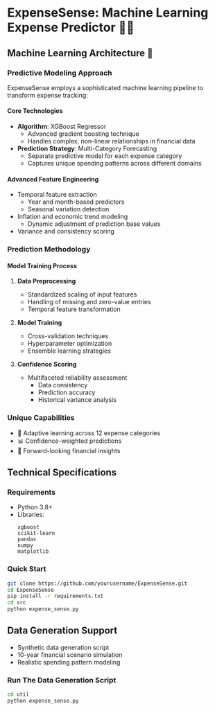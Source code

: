# ExpenseSense: Machine Learning Expense Predictor 🧠💸

## Machine Learning Architecture 🤖

### Predictive Modeling Approach
ExpenseSense employs a sophisticated machine learning pipeline to transform expense tracking:

#### Core Technologies
- **Algorithm**: XGBoost Regressor
  - Advanced gradient boosting technique
  - Handles complex, non-linear relationships in financial data
- **Prediction Strategy**: Multi-Category Forecasting
  - Separate predictive model for each expense category
  - Captures unique spending patterns across different domains

#### Advanced Feature Engineering
- Temporal feature extraction
  - Year and month-based predictors
  - Seasonal variation detection
- Inflation and economic trend modeling
  - Dynamic adjustment of prediction base values
- Variance and consistency scoring

### Prediction Methodology

#### Model Training Process
1. **Data Preprocessing**
   - Standardized scaling of input features
   - Handling of missing and zero-value entries
   - Temporal feature transformation

2. **Model Training**
   - Cross-validation techniques
   - Hyperparameter optimization
   - Ensemble learning strategies

3. **Confidence Scoring**
   - Multifaceted reliability assessment
     - Data consistency
     - Prediction accuracy
     - Historical variance analysis

### Unique Capabilities
- 🧠 Adaptive learning across 12 expense categories
- 📊 Confidence-weighted predictions
- 🔮 Forward-looking financial insights

## Technical Specifications

### Requirements
- Python 3.8+
- Libraries:
  ```
  xgboost
  scikit-learn
  pandas
  numpy
  matplotlib
  ```

### Quick Start
```bash
git clone https://github.com/yourusername/ExpenseSense.git
cd ExpenseSense
pip install -r requirements.txt
cd src
python expense_sense.py
```

## Data Generation Support
- Synthetic data generation script
- 10-year financial scenario simulation
- Realistic spending pattern modeling

### Run The Data Generation Script
```bash
cd util
python expense_sense.py
```